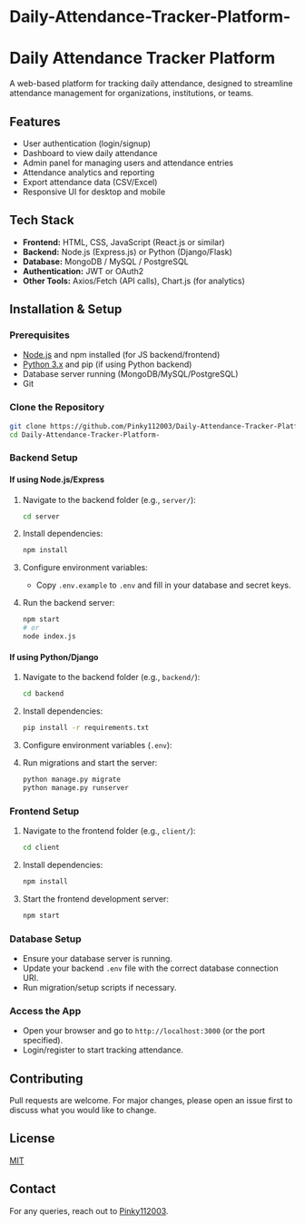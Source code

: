 # Daily-Attendance-Tracker-Platform-

# Daily Attendance Tracker Platform

A web-based platform for tracking daily attendance, designed to streamline attendance management for organizations, institutions, or teams.

## Features

- User authentication (login/signup)
- Dashboard to view daily attendance
- Admin panel for managing users and attendance entries
- Attendance analytics and reporting
- Export attendance data (CSV/Excel)
- Responsive UI for desktop and mobile

## Tech Stack

- **Frontend:** HTML, CSS, JavaScript (React.js or similar)
- **Backend:** Node.js (Express.js) or Python (Django/Flask)
- **Database:** MongoDB / MySQL / PostgreSQL
- **Authentication:** JWT or OAuth2
- **Other Tools:** Axios/Fetch (API calls), Chart.js (for analytics)

## Installation & Setup

### Prerequisites

- [Node.js](https://nodejs.org/) and npm installed (for JS backend/frontend)
- [Python 3.x](https://www.python.org/) and pip (if using Python backend)
- Database server running (MongoDB/MySQL/PostgreSQL)
- Git

### Clone the Repository

```bash
git clone https://github.com/Pinky112003/Daily-Attendance-Tracker-Platform-.git
cd Daily-Attendance-Tracker-Platform-
```

### Backend Setup

#### If using Node.js/Express

1. Navigate to the backend folder (e.g., `server/`):

    ```bash
    cd server
    ```

2. Install dependencies:

    ```bash
    npm install
    ```

3. Configure environment variables:

    - Copy `.env.example` to `.env` and fill in your database and secret keys.

4. Run the backend server:

    ```bash
    npm start
    # or
    node index.js
    ```

#### If using Python/Django

1. Navigate to the backend folder (e.g., `backend/`):

    ```bash
    cd backend
    ```

2. Install dependencies:

    ```bash
    pip install -r requirements.txt
    ```

3. Configure environment variables (`.env`):

4. Run migrations and start the server:

    ```bash
    python manage.py migrate
    python manage.py runserver
    ```

### Frontend Setup

1. Navigate to the frontend folder (e.g., `client/`):

    ```bash
    cd client
    ```

2. Install dependencies:

    ```bash
    npm install
    ```

3. Start the frontend development server:

    ```bash
    npm start
    ```

### Database Setup

- Ensure your database server is running.
- Update your backend `.env` file with the correct database connection URI.
- Run migration/setup scripts if necessary.

### Access the App

- Open your browser and go to `http://localhost:3000` (or the port specified).
- Login/register to start tracking attendance.

## Contributing

Pull requests are welcome. For major changes, please open an issue first to discuss what you would like to change.

## License

[MIT](LICENSE)

## Contact

For any queries, reach out to [Pinky112003](https://github.com/Pinky112003).
